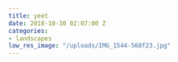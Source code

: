 ```yaml
---
title: yeet
date: 2018-10-30 02:07:00 Z
categories:
- landscapes
low_res_image: "/uploads/IMG_1544-568f23.jpg"
---
```


